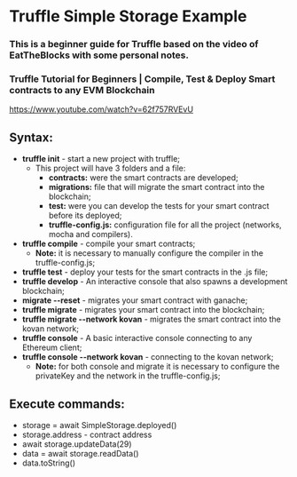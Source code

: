 # Truffle Simple Storage Example
### This is a beginner guide for Truffle based on the video of EatTheBlocks with some personal notes. 

### Truffle Tutorial for Beginners | Compile, Test & Deploy Smart contracts to any EVM Blockchain
https://www.youtube.com/watch?v=62f757RVEvU

## Syntax: 
* **truffle init** - start a new project with truffle;
  * This project will have 3 folders and a file: 
    * **contracts:** were the smart contracts are developed; 
    * **migrations:** file that will migrate the smart contract into the blockchain; 
    * **test:** were you can develop the tests for your smart contract before its deployed;
    * **truffle-config.js:** configuration file for all the project (networks, mocha and compilers).
* **truffle compile** - compile your smart contracts;
  * **Note:** it is necessary to manually  configure the compiler in the truffle-config.js; 
* **truffle test** - deploy your tests for the smart contracts in the .js file;
* **truffle develop** - An interactive console that also spawns a development blockchain;
* **migrate --reset** - migrates your smart contract with ganache;
* **truffle migrate** - migrates your smart contract into the blockchain; 
* **truffle migrate --network kovan** - migrates the smart contract into the kovan network; 
* **truffle console** -  A basic interactive console connecting to any Ethereum client;
* **truffle console --network  kovan** - connecting to the kovan network;
  * **Note:** for both console and migrate it is necessary to configure the privateKey and the network in the truffle-config.js; 

## Execute commands: 
* storage = await SimpleStorage.deployed()
* storage.address - contract address 
* await storage.updateData(29)
*  data = await storage.readData()
* data.toString()
